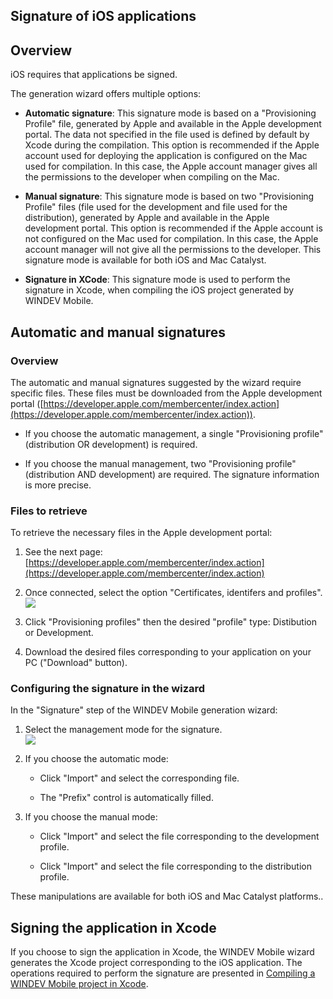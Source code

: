 
## Signature of iOS applications
			

<a name="NOTE1"></a>
<a name="NOTE1_1"></a>


## Overview
<a name="overview_ELTTEXTE000123"></a>
iOS requires that applications be signed. 

The generation wizard offers multiple options: 

- **Automatic signature**: This signature mode is based on a "Provisioning Profile" file, generated by Apple and available in the Apple development portal. The data not specified in the file used is defined by default by Xcode during the compilation.
	This option is recommended if the Apple account used for deploying the application is configured on the Mac used for compilation. In this case, the Apple account manager gives all the permissions to the developer when compiling on the Mac.

- **Manual signature**: This signature mode is based on two "Provisioning Profile" files (file used for the development and file used for the distribution), generated by Apple and available in the Apple development portal.
	This option is recommended if the Apple account is not configured on the Mac used for compilation. In this case, the Apple account manager will not give all the permissions to the developer.
	This signature mode is available for both iOS and Mac Catalyst. 

- **Signature in XCode**: This signature mode is used to perform the signature in Xcode, when compiling the iOS project generated by WINDEV Mobile. 




<a name="NOTE2"></a>
<a name="NOTE2_1"></a>


## Automatic and manual signatures
<a name="automatic_and_manual_signatures_ELTTEXTE000147"></a>


### Overview
<a name="overview_ELTPARAGRAPHE000028"></a>

The automatic and manual signatures suggested by the wizard require specific files. These files must be downloaded from the Apple development portal ([https://developer.apple.com/membercenter/index.action](https://developer.apple.com/membercenter/index.action)). 

- If you choose the automatic management, a single "Provisioning profile" (distribution OR development) is required. 

- If you choose the manual management, two "Provisioning profile" (distribution AND development) are required. The signature information is more precise. 





### Files to retrieve
<a name="files_retrieve_ELTPARAGRAPHE000039"></a>

To retrieve the necessary files in the Apple development portal:  

1. See the next page: [https://developer.apple.com/membercenter/index.action](https://developer.apple.com/membercenter/index.action)

2. Once connected, select the option "Certificates, identifers and profiles".<br>![](https://doc.pcsoft.fr/en-US/images/image.awp?langid=3&name=IOS_XCode8_1.gif)


3. Click "Provisioning profiles" then the desired "profile" type: Distibution or Development. 

4. Download the desired files corresponding to your application on your PC ("Download" button).





### Configuring the signature in the wizard
<a name="configuring_the_signature_the_wizard_ELTPARAGRAPHE000052"></a>

In the "Signature" step of the WINDEV Mobile generation wizard: 

1. Select the management mode for the signature. <br>![](https://doc.pcsoft.fr/en-US/images/image.awp?langid=3&name=Assistant_generation_xcode8%20-%20HC%20N%B0001.gif&type=thumb)


2. If you choose the automatic mode:  

	- Click "Import" and select the corresponding file. 

	- The "Prefix" control is automatically filled. 




3. If you choose the manual mode:  

	- Click "Import" and select the file corresponding to the development profile. 

	- Click "Import" and select the file corresponding to the distribution profile. 


 These manipulations are available for both iOS and Mac Catalyst platforms.. 




<a name="NOTE3"></a>
<a name="NOTE3_1"></a>


## Signing the application in Xcode
<a name="signing_the_application_xcode_ELTTEXTE000183"></a>
If you choose to sign the application in Xcode, the WINDEV Mobile wizard generates the Xcode project corresponding to the iOS application. The operations required to perform the signature are presented in [Compiling a WINDEV Mobile project in Xcode](../Editeurs/1000019878.md). 


